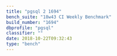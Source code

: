 ```yaml
---
title: "pgsql 2 1694"
bench_suite: "18w43 CI Weekly Benchmark"
build_number: "1694"
dbprofile: "pgsql"
classifier: ""
date: 2018-10-22T09:32:43
type: "bench"
---
```

